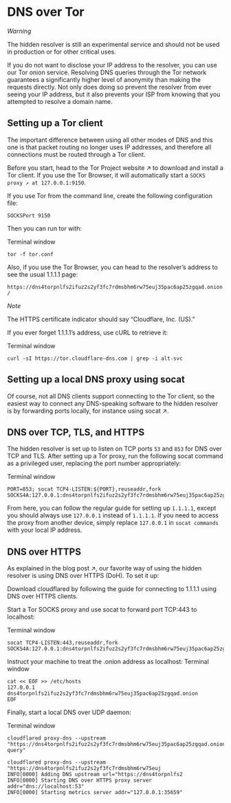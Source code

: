 # DNS over Tor

*Warning*

The hidden resolver is still an experimental service and should not be used in production or for other critical uses.

If you do not want to disclose your IP address to the resolver, you can use our Tor onion service. Resolving DNS queries through the Tor network guarantees a significantly higher level of anonymity than making the requests directly. Not only does doing so prevent the resolver from ever seeing your IP address, but it also prevents your ISP from knowing that you attempted to resolve a domain name.

## Setting up a Tor client
The important difference between using all other modes of DNS and this one is that packet routing no longer uses IP addresses, and therefore all connections must be routed through a Tor client.

Before you start, head to the Tor Project website ↗ to download and install a Tor client. If you use the Tor Browser, it will automatically start a `SOCKS proxy ↗ at 127.0.0.1:9150`.

If you use Tor from the command line, create the following configuration file:

`SOCKSPort 9150`

Then you can run tor with:

Terminal window
```
tor -f tor.conf
```
Also, if you use the Tor Browser, you can head to the resolver’s address to see the usual 1.1.1.1 page:

`https://dns4torpnlfs2ifuz2s2yf3fc7rdmsbhm6rw75euj35pac6ap25zgqad.onion/`

*Note*

The HTTPS certificate indicator should say “Cloudflare, Inc. (US).”

If you ever forget 1.1.1.1’s address, use cURL to retrieve it:

Terminal window
```
curl -sI https://tor.cloudflare-dns.com | grep -i alt-svc
```

## Setting up a local DNS proxy using socat
Of course, not all DNS clients support connecting to the Tor client, so the easiest way to connect any DNS-speaking software to the hidden resolver is by forwarding ports locally, for instance using socat ↗.

## DNS over TCP, TLS, and HTTPS
The hidden resolver is set up to listen on TCP ports `53` and `853` for DNS over TCP and TLS. After setting up a Tor proxy, run the following socat command as a privileged user, replacing the port number appropriately:

Terminal window
```
PORT=853; socat TCP4-LISTEN:${PORT},reuseaddr,fork SOCKS4A:127.0.0.1:dns4torpnlfs2ifuz2s2yf3fc7rdmsbhm6rw75euj35pac6ap25zgqad.onion:${PORT},socksport=9150
```

From here, you can follow the regular guide for setting up `1.1.1.1`, except you should always use `127.0.0.1` instead of `1.1.1.1`. If you need to access the proxy from another device, simply replace `127.0.0.1` in `socat commands` with your local IP address.

## DNS over HTTPS
As explained in the blog post ↗, our favorite way of using the hidden resolver is using DNS over HTTPS (DoH). To set it up:

Download cloudflared by following the guide for connecting to 1.1.1.1 using DNS over HTTPS clients.

Start a Tor SOCKS proxy and use socat to forward port TCP:443 to localhost:

Terminal window
```
socat TCP4-LISTEN:443,reuseaddr,fork SOCKS4A:127.0.0.1:dns4torpnlfs2ifuz2s2yf3fc7rdmsbhm6rw75euj35pac6ap25zgqad.onion:443,socksport=9150
```
Instruct your machine to treat the .onion address as localhost:
Terminal window
```
cat << EOF >> /etc/hosts
127.0.0.1 dns4torpnlfs2ifuz2s2yf3fc7rdmsbhm6rw75euj35pac6ap25zgqad.onion
EOF
```
Finally, start a local DNS over UDP daemon:

Terminal window
```
cloudflared proxy-dns --upstream "https://dns4torpnlfs2ifuz2s2yf3fc7rdmsbhm6rw75euj35pac6ap25zgqad.onion/dns-query"

cloudflared proxy-dns --upstream "https://dns4torpnlfs2ifuz2s2yf3fc7rdmsbhm6rw75euj
INFO[0000] Adding DNS upstream url="https://dns4torpnlfs2
INFO[0000] Starting DNS over HTTPS proxy server addr="dns://localhost:53"
INFO[0000] Starting metrics server addr="127.0.0.1:35659"
```
